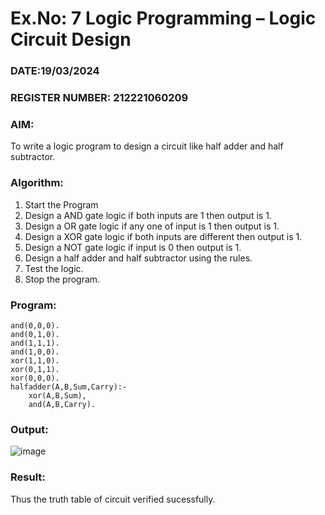 # Ex.No: 7  Logic Programming –  Logic Circuit Design
### DATE:19/03/2024                                                                       
### REGISTER NUMBER: 212221060209
### AIM: 
To write a logic program to design a circuit like half adder and half subtractor.
###  Algorithm:
1. Start the Program
2. Design a AND gate logic if both inputs are 1 then output is 1.
3. Design a OR gate logic if any one of input is 1 then output is 1.
4. Design a XOR gate logic if both inputs are different then output is 1.
5. Design a NOT gate logic if input is 0 then output is 1.
6. Design a half adder and half subtractor using the rules.
7. Test the logic.
8. Stop the program.
### Program:
```
and(0,0,0).
and(0,1,0).
and(1,1,1).
and(1,0,0).
xor(1,1,0).
xor(0,1,1).
xor(0,0,0).
halfadder(A,B,Sum,Carry):-
    xor(A,B,Sum),
    and(A,B,Carry).
```
### Output:
![image](https://github.com/Prathipa2003/AI_Lab_2023-24/assets/162797752/e5dd3b62-2062-4e4f-b46f-105b25c5d240)
### Result:
Thus the truth table of circuit verified sucessfully.
